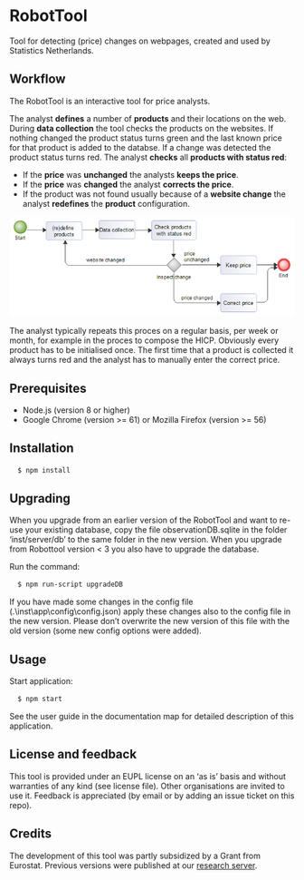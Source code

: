 # RobotTool
Tool for detecting (price) changes on webpages, created and used by Statistics Netherlands.

## Workflow
The RobotTool is an interactive tool for price analysts.

The analyst **defines** a number of **products** and their locations on the web.
During **data collection** the tool checks the products on the websites.
If nothing changed the product status turns green and the last known price for that product is added to the databse.
If a change was detected the product status turns red.
The analyst **checks** all **products with status red**:
- If the **price** was **unchanged** the analysts **keeps the price**.
- If the **price** was **changed** the analyst **corrects the price**.
- If the product was not found usually because of a **website change** the analyst **redefines** the **product** configuration.

![Workflow](workflow.png)

The analyst typically repeats this proces on a regular basis, per week or month, for example in the proces to compose the HICP.
Obviously every product has to be initialised once.
The first time that a product is collected it always turns red and the analyst has to manually enter the correct price.

## Prerequisites
- Node.js (version 8 or higher)
- Google Chrome (version >= 61) or Mozilla Firefox (version >= 56)

## Installation

```bash
  $ npm install
```

## Upgrading

When you upgrade from an earlier version of the RobotTool and want to re-use your existing database, copy the file observationDB.sqlite in the folder ‘inst/server/db’ to the same folder in the new version.
When you upgrade from Robottool version < 3 you also have to upgrade the database.

Run the command:
```bash
  $ npm run-script upgradeDB
```

If you have made some changes in the config file (.\inst\app\config\config.json) apply these changes also to the config file in the new version. Please don’t overwrite the new version of this file with the old version (some new config options were added).

## Usage

Start application:
```bash
  $ npm start
```

See the user guide in the documentation map for detailed description of this application.

## License and feedback
This tool is provided under an EUPL license on an ‘as is’ basis and without warranties of any kind (see license file).
Other organisations are invited to use it.
Feedback is appreciated (by email or by adding an issue ticket on this repo).


## Credits
The development of this tool was partly subsidized by a Grant from Eurostat. Previous versions were published at our
[research server](http://research.cbs.nl/Projects/RobotTool).
